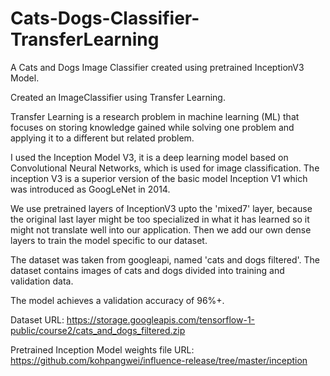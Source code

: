 # Cats-Dogs-Classifier-TransferLearning
A Cats and Dogs Image Classifier created using pretrained InceptionV3 Model.

Created an ImageClassifier using Transfer Learning.

Transfer Learning is a research problem in machine learning (ML) that focuses on storing knowledge gained while solving one problem and applying it to a different but related problem.

I used the Inception Model V3, it is a deep learning model based on Convolutional Neural Networks, which is used for image classification. The inception V3 is a superior version of the basic model Inception V1 which was introduced as GoogLeNet in 2014.

We use pretrained layers of InceptionV3 upto the 'mixed7' layer, because the original last layer might be too specialized in what it has learned so it might not translate well into our application. Then we add our own dense layers to train the model specific to our dataset.

The dataset was taken from googleapi, named 'cats and dogs filtered'. The dataset contains images of cats and dogs divided into training and validation data.

The model achieves a validation accuracy of 96%+.

Dataset URL: https://storage.googleapis.com/tensorflow-1-public/course2/cats_and_dogs_filtered.zip

Pretrained Inception Model weights file URL: https://github.com/kohpangwei/influence-release/tree/master/inception
